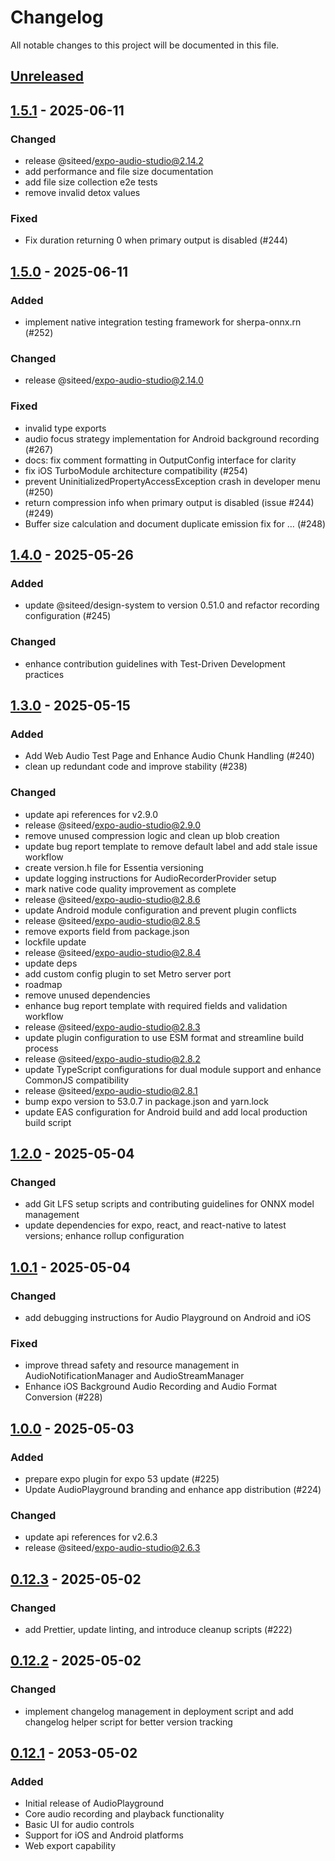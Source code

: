 # Changelog

All notable changes to this project will be documented in this file.

## [Unreleased]


## [1.5.1] - 2025-06-11

### Changed
- release @siteed/expo-audio-studio@2.14.2
- add performance and file size documentation
- add file size collection e2e tests
- remove invalid detox values

### Fixed
- Fix duration returning 0 when primary output is disabled (#244)


## [1.5.0] - 2025-06-11

### Added
- implement native integration testing framework for sherpa-onnx.rn (#252)

### Changed
- release @siteed/expo-audio-studio@2.14.0

### Fixed
- invalid type exports
- audio focus strategy implementation for Android background recording (#267)
- docs: fix comment formatting in OutputConfig interface for clarity
- fix iOS TurboModule architecture compatibility (#254)
- prevent UninitializedPropertyAccessException crash in developer menu (#250)
- return compression info when primary output is disabled (issue #244) (#249)
- Buffer size calculation and document duplicate emission fix for … (#248)


## [1.4.0] - 2025-05-26

### Added
- update @siteed/design-system to version 0.51.0 and refactor recording configuration (#245)

### Changed
- enhance contribution guidelines with Test-Driven Development practices



## [1.3.0] - 2025-05-15

### Added
- Add Web Audio Test Page and Enhance Audio Chunk Handling (#240)
- clean up redundant code and improve stability (#238)

### Changed
- update api references for v2.9.0
- release @siteed/expo-audio-studio@2.9.0
- remove unused compression logic and clean up blob creation
- update bug report template to remove default label and add stale issue workflow
- create version.h file for Essentia versioning
- update logging instructions for AudioRecorderProvider setup
- mark native code quality improvement as complete
- release @siteed/expo-audio-studio@2.8.6
- update Android module configuration and prevent plugin conflicts
- release @siteed/expo-audio-studio@2.8.5
- remove exports field from package.json
- lockfile update
- release @siteed/expo-audio-studio@2.8.4
- update deps
- add custom config plugin to set Metro server port
- roadmap
- remove unused dependencies
- enhance bug report template with required fields and validation workflow
- release @siteed/expo-audio-studio@2.8.3
- update plugin configuration to use ESM format and streamline build process
- release @siteed/expo-audio-studio@2.8.2
- update TypeScript configurations for dual module support and enhance CommonJS compatibility
- release @siteed/expo-audio-studio@2.8.1
- bump expo version to 53.0.7 in package.json and yarn.lock
- update EAS configuration for Android build and add local production build script


## [1.2.0] - 2025-05-04

### Changed
- add Git LFS setup scripts and contributing guidelines for ONNX model management
- update dependencies for expo, react, and react-native to latest versions; enhance rollup configuration

## [1.0.1] - 2025-05-04

### Changed
- add debugging instructions for Audio Playground on Android and iOS

### Fixed
- improve thread safety and resource management in AudioNotificationManager and AudioStreamManager
- Enhance iOS Background Audio Recording and Audio Format Conversion (#228)


## [1.0.0] - 2025-05-03

### Added
- prepare expo plugin for expo 53 update (#225)
- Update AudioPlayground branding and enhance app distribution (#224)

### Changed
- update api references for v2.6.3
- release @siteed/expo-audio-studio@2.6.3


## [0.12.3] - 2025-05-02

### Changed
- add Prettier, update linting, and introduce cleanup scripts (#222)

## [0.12.2] - 2025-05-02

### Changed
- implement changelog management in deployment script and add changelog helper script for better version tracking

## [0.12.1] - 2053-05-02

### Added
- Initial release of AudioPlayground
- Core audio recording and playback functionality
- Basic UI for audio controls
- Support for iOS and Android platforms
- Web export capability










[unreleased]: https://github.com/deeeed/expo-audio-stream/compare/audio-playground@1.5.1...HEAD
[1.5.1]: https://github.com/deeeed/expo-audio-stream/compare/audio-playground@1.5.0...audio-playground@1.5.1
[1.5.0]: https://github.com/deeeed/expo-audio-stream/compare/audio-playground@1.4.0...audio-playground@1.5.0
[1.4.0]: https://github.com/deeeed/expo-audio-stream/compare/audio-playground@1.3.0...audio-playground@1.4.0
[1.3.0]: https://github.com/deeeed/expo-audio-stream/compare/audio-playground@1.2.0...audio-playground@1.3.0
[1.2.0]: https://github.com/deeeed/expo-audio-stream/compare/audio-playground@1.0.1...audio-playground@1.2.0
[1.0.1]: https://github.com/deeeed/expo-audio-stream/compare/audio-playground@1.0.0...audio-playground@1.0.1
[1.0.0]: https://github.com/deeeed/expo-audio-stream/compare/audio-playground@0.12.3...audio-playground@1.0.0
[0.12.3]: https://github.com/deeeed/expo-audio-stream/compare/audio-playground@0.12.2...audio-playground@0.12.3
[0.12.2]: https://github.com/deeeed/expo-audio-stream/compare/audio-playground@0.12.1...audio-playground@0.12.2
[0.12.1]: https://github.com/deeeed/expo-audio-stream/releases/tag/audio-playground@0.12.1
